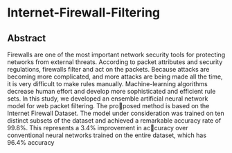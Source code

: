 # Internet-Firewall-Filtering

## Abstract
Firewalls are one of the most important network security tools for protecting networks from external threats. According to packet attributes and security regulations, firewalls filter and act on the packets. Because attacks are becoming more complicated, and more attacks are being made all the time, it is very difficult to make rules manually. Machine-learning algorithms decrease human effort and develop more sophisticated and efficient rule sets. In this study, we developed an ensemble artificial neural network model for web packet filtering. The proposed method is based on the Internet Firewall Dataset. The model under consideration was trained on ten distinct subsets of the dataset and achieved a remarkable accuracy rate of 99.8%. This represents a 3.4% improvement in accuracy over conventional neural networks trained on the entire dataset, which has 96.4% accuracy
